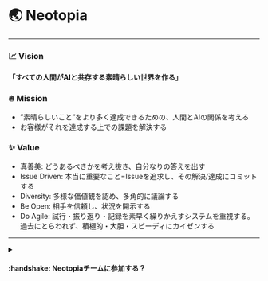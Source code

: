 # :earth_asia: Neotopia

---

### :chart_with_upwards_trend: Vision

**「すべての人間がAIと共存する素晴らしい世界を作る」**

### :fire: Mission

- ”素晴らしいこと”をより多く達成できるための、人間とAIの関係を考える
- お客様がそれを達成する上での課題を解決する

### :sparkles: Value

- 真善美: どうあるべきかを考え抜き、自分なりの答えを出す
- Issue Driven: 本当に重要なこと=Issueを追求し、その解決/達成にコミットする
- Diversity: 多様な価値観を認め、多角的に議論する
- Be Open: 相手を信頼し、状況を開示する
- Do Agile: 試行・振り返り・記録を素早く繰りかえすシステムを重視する。過去にとらわれず、積極的・大胆・スピーディにカイゼンする

---

<details>
<summary><h4>:handshake: Neotopiaチームに参加する？</h4></summary>

私たちと一緒に新しい世界を構築するのに興味がある方は、ぜひ気軽にお声掛けください！  
Engineer、Marketer、Designer、Researcher、Community Manager... Welcome the members from over sea.
[こちらまでご連絡ください！](mailto:hayashi.yuto@neotopia.app?subject=Neotopiaへの問い合わせ&body=Neotopia代表%20林裕人宛%0D%0A%0D%0A%0D%0A—————————%0D%0Aお名前とご所属をお書きください) をご確認ください。

</details>
